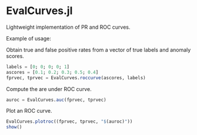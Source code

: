 # EvalCurves.jl
Lightweight implementation of PR and ROC curves.

Example of usage:

Obtain true and false positive rates from a vector of true labels and anomaly scores.

```julia
labels = [0; 0; 0; 0; 1]
ascores = [0.1; 0.2; 0.3; 0.5; 0.4]
fprvec, tprvec = EvalCurves.roccurve(ascores, labels)
```

Compute the are under ROC curve.

```julia
auroc = EvalCurves.auc(fprvec, tprvec)
```

Plot an ROC curve.

```julia
EvalCurves.plotroc((fprvec, tprvec, "$(auroc)"))
show()
```
